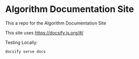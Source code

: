 # Algorithm Documentation Site

This a repo for the Algorithm Documentation Site

This site uses https://docsify.js.org/#/

Testing Locally:

```
docsify serve docs
```
